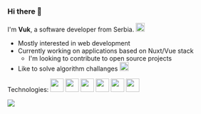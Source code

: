 ### Hi there 👋

I'm **Vuk**, a software developer from Serbia.
[<img width='20' src="https://cdn.jsdelivr.net/gh/devicons/devicon/icons/linkedin/linkedin-original.svg" />](https://rs.linkedin.com/in/vmrjnvc)

- Mostly interested in web development
- Currently working on applications based on Nuxt/Vue stack
	- I'm looking to contribute to open source projects
- Like to solve algorithm challanges 
 [<img height='20' src='https://www.codewars.com/users/vmrjnvc/badges/micro'/>](https://www.codewars.com/users/vmrjnvc/)


Technologies:
<img width='30px' src="https://cdn.jsdelivr.net/gh/devicons/devicon/icons/javascript/javascript-original.svg" /> <img width='30px' src="https://cdn.jsdelivr.net/gh/devicons/devicon/icons/vuejs/vuejs-original.svg" /> <img width='30px' src="https://cdn.jsdelivr.net/gh/devicons/devicon/icons/react/react-original-wordmark.svg" />  <img width='30px' src="https://cdn.jsdelivr.net/gh/devicons/devicon/icons/sass/sass-original.svg" />  <img width='30px' src="https://cdn.jsdelivr.net/gh/devicons/devicon/icons/threejs/threejs-original.svg" /> <img width='30px' src="https://cdn.jsdelivr.net/gh/devicons/devicon/icons/nodejs/nodejs-original-wordmark.svg" /> 
            

<img src='https://github-readme-stats.vercel.app/api?username=vmrjnvc&show_icons=tru&border_radius=10%&theme=default'/>
